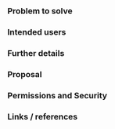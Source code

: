 <!---
Before opening a new issue, make sure to search for keywords in the issues to make sure the issue you're about to submit isn't a duplicate.
--->

### Problem to solve
<!-- What problem do we solve? -->

### Intended users
<!-- Who will use this feature? If known, include any of the following: types of users (e.g. Mentors, GroupMembers). It's okay to write "Unknown" and fill this field in later. -->

### Further details
<!-- Include use cases, benefits, and/or goals (contributes to our vision?) -->

### Proposal
<!-- How are we going to solve the problem? -->

### Permissions and Security

<!-- What permissions are required to perform the described actions? Are they consistent with the existing permissions as documented for users and groups -->

### Links / references
<!-- Put here some references and links (ex. link this issue to allready existing issues that concern this one or have similar approaches) -->
